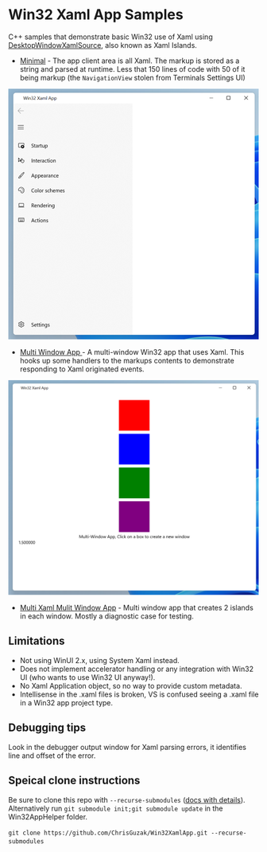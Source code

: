 # Win32 Xaml App Samples
C++ samples that demonstrate basic Win32 use of Xaml using [DesktopWindowXamlSource](https://docs.microsoft.com/en-us/uwp/api/windows.ui.xaml.hosting.desktopwindowxamlsource?view=winrt-20348), also known
as Xaml Islands.

* [Minimal](./Minimal/Win32XamlApp.cpp) - The app client area is all Xaml. The markup is stored as a string and parsed at runtime. 
Less that 150 lines of code with 50 of it being markup (the `NavigationView` stolen from Terminals Settings UI)

![Win32 Xaml App](Win32XamlApp.png)

* [Multi Window App ](./MultiWindow/MultiWindowXamlApp.cpp) - A multi-window Win32 app that uses Xaml. This hooks up some 
handlers to the markups contents to demonstrate responding to Xaml originated events.

![Win32 Xaml App Multi Window](Win32XamlAppMultiWindow.png)

* [Multi Xaml Mulit Window App](./MultiXamlAndWindow/MultiXamlAndWindowApp.cpp) - Multi window app that creates 2 islands in each window. Mostly a diagnostic case for testing.

## Limitations
* Not using WinUI 2.x, using System Xaml instead.
* Does not implement accelerator handling or any integration with Win32 UI (who wants to use Win32 UI anyway!).
* No Xaml Application object, so no way to provide custom metadata.
* Intellisense in the .xaml files is broken, VS is confused seeing a .xaml file in a Win32 app project type.

## Debugging tips
Look in the debugger output window for Xaml parsing errors, it identifies line and offset of the error.

## Speical clone instructions
Be sure to clone this repo with `--recurse-submodules` ([docs with details](http://git-scm.com/book/en/v2/Git-Tools-Submodules#Cloning-a-Project-with-Submodules)). Alternatively run `git submodule init;git submodule update` in 
the Win32AppHelper folder.

`git clone https://github.com/ChrisGuzak/Win32XamlApp.git --recurse-submodules `

